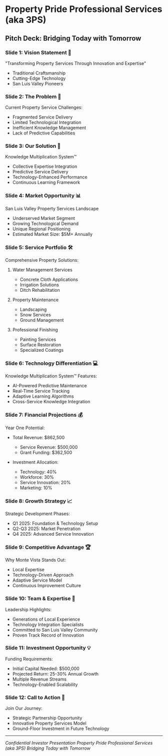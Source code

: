 # Property Pride Professional Services (aka 3PS)
## Pitch Deck: Bridging Today with Tomorrow

### Slide 1: Vision Statement 🌄
"Transforming Property Services Through Innovation and Expertise"
- Traditional Craftsmanship
- Cutting-Edge Technology
- San Luis Valley Pioneers

### Slide 2: The Problem 🤔
Current Property Service Challenges:
- Fragmented Service Delivery
- Limited Technological Integration
- Inefficient Knowledge Management
- Lack of Predictive Capabilities

### Slide 3: Our Solution 🚀
Knowledge Multiplication System™
- Collective Expertise Integration
- Predictive Service Delivery
- Technology-Enhanced Performance
- Continuous Learning Framework

### Slide 4: Market Opportunity 📊
San Luis Valley Property Services Landscape
- Underserved Market Segment
- Growing Technological Demand
- Unique Regional Positioning
- Estimated Market Size: $5M+ Annually

### Slide 5: Service Portfolio 🛠️
Comprehensive Property Solutions:
1. Water Management Services
   - Concrete Cloth Applications
   - Irrigation Solutions
   - Ditch Rehabilitation

2. Property Maintenance
   - Landscaping
   - Snow Services
   - Ground Management

3. Professional Finishing
   - Painting Services
   - Surface Restoration
   - Specialized Coatings

### Slide 6: Technology Differentiation 💻
Knowledge Multiplication System™ Features:
- AI-Powered Predictive Maintenance
- Real-Time Service Tracking
- Adaptive Learning Algorithms
- Cross-Service Knowledge Integration

### Slide 7: Financial Projections 💰
Year One Potential:
- Total Revenue: $862,500
  * Service Revenue: $500,000
  * Grant Funding: $362,500

- Investment Allocation:
  * Technology: 40%
  * Workforce: 30%
  * Service Innovation: 20%
  * Marketing: 10%

### Slide 8: Growth Strategy 📈
Strategic Development Phases:
- Q1 2025: Foundation & Technology Setup
- Q2-Q3 2025: Market Penetration
- Q4 2025: Advanced Service Innovation

### Slide 9: Competitive Advantage 🏆
Why Monte Vista Stands Out:
- Local Expertise
- Technology-Driven Approach
- Adaptive Service Model
- Continuous Improvement Culture

### Slide 10: Team & Expertise 👥
Leadership Highlights:
- Generations of Local Experience
- Technology Integration Specialists
- Committed to San Luis Valley Community
- Proven Track Record of Innovation

### Slide 11: Investment Opportunity 💡
Funding Requirements:
- Initial Capital Needed: $500,000
- Projected Return: 25-30% Annual Growth
- Multiple Revenue Streams
- Technology-Enabled Scalability

### Slide 12: Call to Action 🤝
Join Our Journey:
- Strategic Partnership Opportunity
- Innovative Property Services Model
- Ground-Floor Investment in Future Technology

---
*Confidential Investor Presentation*
*Property Pride Professional Services (aka 3PS)*
*Bridging Today with Tomorrow*